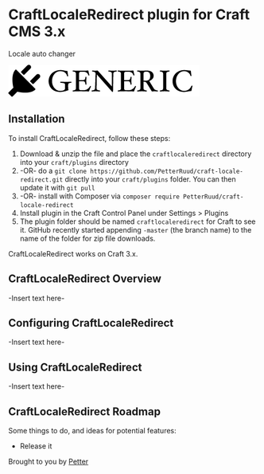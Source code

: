 # CraftLocaleRedirect plugin for Craft CMS 3.x

Locale auto changer

![Screenshot](resources/img/plugin-logo.png)

## Installation

To install CraftLocaleRedirect, follow these steps:

1. Download & unzip the file and place the `craftlocaleredirect` directory into your `craft/plugins` directory
2.  -OR- do a `git clone https://github.com/PetterRuud/craft-locale-redirect.git` directly into your `craft/plugins` folder.  You can then update it with `git pull`
3.  -OR- install with Composer via `composer require PetterRuud/craft-locale-redirect`
4. Install plugin in the Craft Control Panel under Settings > Plugins
5. The plugin folder should be named `craftlocaleredirect` for Craft to see it.  GitHub recently started appending `-master` (the branch name) to the name of the folder for zip file downloads.

CraftLocaleRedirect works on Craft 3.x.

## CraftLocaleRedirect Overview

-Insert text here-

## Configuring CraftLocaleRedirect

-Insert text here-

## Using CraftLocaleRedirect

-Insert text here-

## CraftLocaleRedirect Roadmap

Some things to do, and ideas for potential features:

* Release it

Brought to you by [Petter](petter.me)

